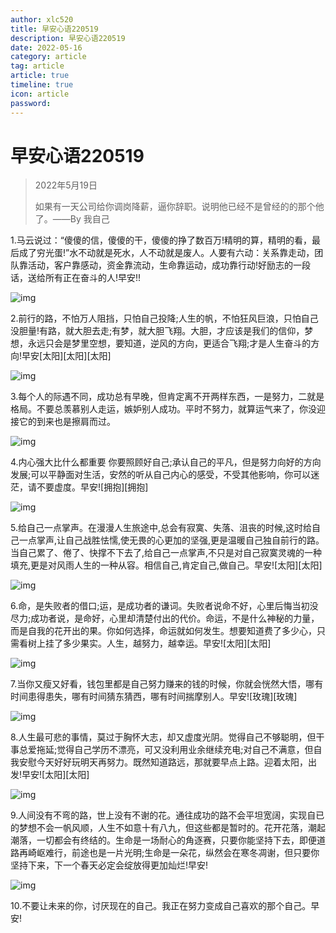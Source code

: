 ```yaml
---
author: xlc520
title: 早安心语220519
description: 早安心语220519
date: 2022-05-16
category: article
tag: article
article: true
timeline: true
icon: article
password: 
---
```


# 早安心语220519



> 2022年5月19日
>
> 如果有一天公司给你调岗降薪，逼你辞职。说明他已经不是曾经的的那个他了。——By 我自己



1.马云说过：“傻傻的信，傻傻的干，傻傻的挣了数百万!精明的算，精明的看，最后成了穷光蛋!”水不动就是死水，人不动就是废人。人要有六动：关系靠走动，团队靠活动，客户靠感动，资金靠流动，生命靠运动，成功靠行动!好励志的一段话，送给所有正在奋斗的人!早安!!

![img](http://img.mp.sohu.com/upload/20170531/ffd141fb79a44a75a2bc4e8dbdb7cd98_th.png)

2.前行的路，不怕万人阻挡，只怕自己投降;人生的帆，不怕狂风巨浪，只怕自己没胆量!有路，就大胆去走;有梦，就大胆飞翔。大胆，才应该是我们的信仰，梦想，永远只会是梦里空想，要知道，逆风的方向，更适合飞翔;才是人生奋斗的方向!早安[太阳][太阳][太阳]

![img](http://img.mp.sohu.com/upload/20170531/b4ad3110984c4562895e36a1bfbf9bf4_th.png)

3.每个人的际遇不同，成功总有早晚，但肯定离不开两样东西，一是努力，二就是格局。不要总羡慕别人走运，嫉妒别人成功。平时不努力，就算运气来了，你没迎接它的到来也是擦肩而过。

![img](http://img.mp.sohu.com/upload/20170531/e98a21bc3483488991655a9b89fba3cd_th.png)

4.内心强大比什么都重要 你要照顾好自己;承认自己的平凡，但是努力向好的方向发展;可以平静面对生活，安然的听从自己内心的感受，不受其他影响，你可以迷茫，请不要虚度。早安![拥抱][拥抱]

![img](http://img.mp.sohu.com/upload/20170531/2237eda2c3454edb9fa660ac0cd177a5_th.png)

5.给自己一点掌声。在漫漫人生旅途中,总会有寂寞、失落、沮丧的时候,这时给自己一点掌声,让自己战胜怯懦,使无畏的心更加的坚强,更是温暖自己独自前行的路。当自己累了、倦了、快撑不下去了,给自己一点掌声,不只是对自己寂寞灵魂的一种填充,更是对风雨人生的一种从容。相信自己,肯定自己,做自己。早安![太阳][太阳]

![img](http://img.mp.sohu.com/upload/20170531/414d97812cd848dba9f60102f0a6ec64_th.png)

6.命，是失败者的借口;运，是成功者的谦词。失败者说命不好，心里后悔当初没尽力;成功者说，是命好，心里却清楚付出的代价。命运，不是什么神秘的力量，而是自我的花开出的果。你如何选择，命运就如何发生。想要知道费了多少心，只需看树上挂了多少果实。人生，越努力，越幸运。早安![太阳][太阳]

![img](http://img.mp.sohu.com/upload/20170531/2981e2a7303f43d5b089d914c618b2eb_th.png)

7.当你又瘦又好看，钱包里都是自己努力赚来的钱的时候，你就会恍然大悟，哪有时间患得患失，哪有时间猜东猜西，哪有时间揣摩别人。早安![玫瑰][玫瑰]

![img](http://img.mp.sohu.com/upload/20170531/f9328d620b894c64aca03c6593458ac5_th.png)

8.人生最可悲的事情，莫过于胸怀大志，却又虚度光阴。觉得自己不够聪明，但干事总爱拖延;觉得自己学历不漂亮，可又没利用业余继续充电;对自己不满意，但自我安慰今天好好玩明天再努力。既然知道路远，那就要早点上路。迎着太阳，出发!早安![太阳][太阳]

![img](http://img.mp.sohu.com/upload/20170531/49e9577183644a82a04b2421ef4047a1_th.png)

9.人间没有不弯的路，世上没有不谢的花。通往成功的路不会平坦宽阔，实现自已的梦想不会一帆风顺，人生不如意十有八九，但这些都是暂时的。花开花落，潮起潮落，一切都会有终结的。生命是一场耐心的角逐赛，只要你能坚持下去，即便道路再崎岖难行，前途也是一片光明;生命是一朵花，纵然会在寒冬凋谢，但只要你坚持下来，下一个春天必定会绽放得更加灿烂!早安!

![img](http://img.mp.sohu.com/upload/20170531/e5e12be4674843768bbda9a96582b809_th.png)

10.不要让未来的你，讨厌现在的自己。我正在努力变成自己喜欢的那个自己。早安!